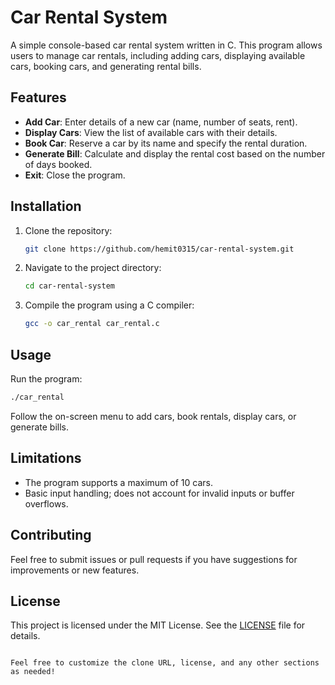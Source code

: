 # Car Rental System

A simple console-based car rental system written in C. This program allows users to manage car rentals, including adding cars, displaying available cars, booking cars, and generating rental bills.

## Features

- **Add Car**: Enter details of a new car (name, number of seats, rent).
- **Display Cars**: View the list of available cars with their details.
- **Book Car**: Reserve a car by its name and specify the rental duration.
- **Generate Bill**: Calculate and display the rental cost based on the number of days booked.
- **Exit**: Close the program.

## Installation

1. Clone the repository:
   ```bash
   git clone https://github.com/hemit0315/car-rental-system.git
   ```
2. Navigate to the project directory:
   ```bash
   cd car-rental-system
   ```
3. Compile the program using a C compiler:
   ```bash
   gcc -o car_rental car_rental.c
   ```

## Usage

Run the program:
```bash
./car_rental
```

Follow the on-screen menu to add cars, book rentals, display cars, or generate bills.

## Limitations

- The program supports a maximum of 10 cars.
- Basic input handling; does not account for invalid inputs or buffer overflows.

## Contributing

Feel free to submit issues or pull requests if you have suggestions for improvements or new features.

## License

This project is licensed under the MIT License. See the [LICENSE](LICENSE) file for details.
```

Feel free to customize the clone URL, license, and any other sections as needed!
